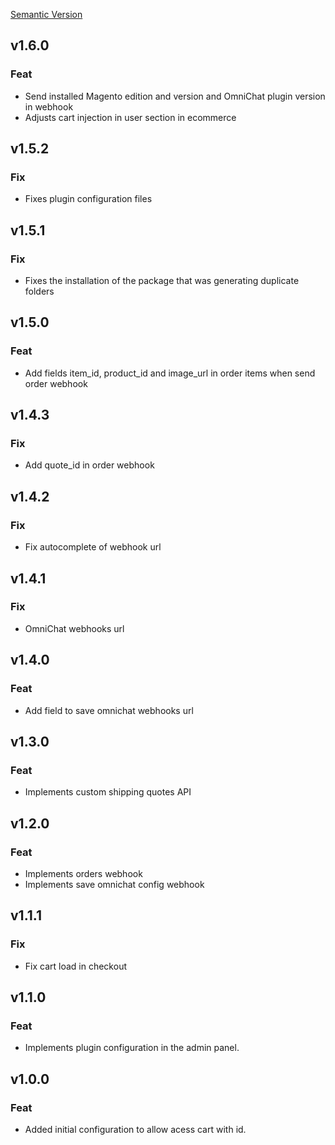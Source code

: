 [Semantic Version](https://semver.org/spec/v2.0.0.html)

## v1.6.0

### Feat
- Send installed Magento edition and version and OmniChat plugin version in webhook
- Adjusts cart injection in user section in ecommerce

## v1.5.2

### Fix
- Fixes plugin configuration files

## v1.5.1

### Fix
- Fixes the installation of the package that was generating duplicate folders

## v1.5.0

### Feat
- Add fields item_id, product_id and image_url in order items when send order webhook

## v1.4.3

### Fix
- Add quote_id in order webhook

## v1.4.2

### Fix
- Fix autocomplete of webhook url

## v1.4.1

### Fix
- OmniChat webhooks url

## v1.4.0

### Feat
- Add field to save omnichat webhooks url

## v1.3.0

### Feat
- Implements custom shipping quotes API

## v1.2.0

### Feat
- Implements orders webhook
- Implements save omnichat config webhook

## v1.1.1

### Fix
- Fix cart load in checkout 

## v1.1.0

### Feat
- Implements plugin configuration in the admin panel.

## v1.0.0

### Feat
- Added initial configuration to allow acess cart with id.